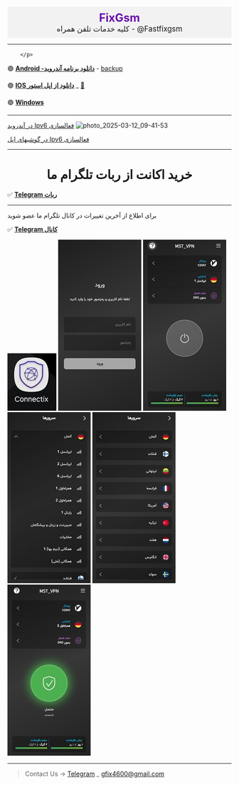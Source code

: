 <html lang="fa">
<head>
    <meta charset="UTF-8">
    <meta name="viewport" content="width=device-width, initial-scale=1.0">
    <title>وب‌سایت موبایل مصطفی</title>
    <style>
        .header {
            text-align: center;
            background-color: #f2f2f2;
            padding: 10px;
            font-size: 1.2em;
        }
        .header .brand {
            font-size: 1.5em;
            color: #6a0dad; /* رنگ بنفش برای تمایز */
            font-weight: bold;
        }
    </style>
</head>
<body>

<div class="header">
    <span class="brand">FixGsm</span><br>
    کلیه خدمات تلفن همراه - @Fastfixgsm
</div>

<!-- سایر محتوای صفحه شما اینجا قرار می‌گیرد -->

</body>
</html>

---

<left> 
        <p>
          
        </p>
       
</left>



🟣 [**Android -دانلود برنامه آندروید**](https://apps.irancdn.org/android/connectix-2.5.2-univ.apk) - [backup](https://drive.google.com/file/d/1M2rQ3EVxl1rZN1MALqthGV9U9tj_svls/view?usp=sharing)


🟣 [**IOS دانلود از اپل استور**](https://testflight.apple.com/join/FQkEGDfX "مخصوص گوشیهای آیفون")  _ [🎥](https://drive.google.com/file/d/1ZNYhNTZCxctBvze1bEsSok4ujWjHx756/view?usp=drive_web "فیلم نصب روی آیفون") 



🟣 [**Windows**](https://apps.irancdn.org/windows/connectix-2.5.2-win.zip "مخصوص ویندوز ")



---
[در آندروید Ipv6 فعالسازی](https://www.aparat.com/v/ndu013x)
![photo_2025-03-12_09-41-53](https://github.com/user-attachments/assets/986a5760-46a5-43c9-8491-0e49f0c67385)


[در گوشیهای اپل Ipv6 فعالسازی](https://vpnhelp.github.io/fa/docs/ipv6-apple) 

---

<h1>
<center> 
 خرید اکانت از ربات تلگرام ما
</center>
</h1>

✅ [**Telegram ربات**](https://t.me/mst_vpn_bot)




---
برای اطلاع از آخرین تغییرات در کانال تلگرام ما عضو شوید

✅ [**Telegram کانال**](https://t.me/+QDqHzG8cLuQ1Y2E8)


<img src="image/c4.jpg" />

<img src="image/1.jpg" />

<img src="image/2.jpg" />

<img src="image/4.jpg" />

<img src="image/3.jpg" />

<img src="image/5.jpg" />

__________________________________________

> Contact Us → [Telegram](http://t.me/fastfixgsm) _ [gfix4600@gmail.com](mailto:gfix4600@gmail.com)       
